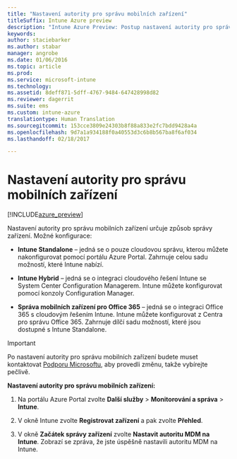 ```yaml
---
title: "Nastavení autority pro správu mobilních zařízení"
titleSuffix: Intune Azure preview
description: "Intune Azure Preview: Postup nastavení autority pro správu mobilních zařízení v Intune "
keywords: 
author: staciebarker
ms.author: stabar
manager: angrobe
ms.date: 01/06/2016
ms.topic: article
ms.prod: 
ms.service: microsoft-intune
ms.technology: 
ms.assetid: 8deff871-5dff-4767-9484-647428998d82
ms.reviewer: dagerrit
ms.suite: ems
ms.custom: intune-azure
translationtype: Human Translation
ms.sourcegitcommit: 153cce3809e24303b8f88a833e2fc7bdd9428a4a
ms.openlocfilehash: 9d7a1a934188f0a40553d3c6b8b567ba8f6af034
ms.lasthandoff: 02/18/2017

---
```


# <a name="set-the-mobile-device-management-authority"></a>Nastavení autority pro správu mobilních zařízení 

[!INCLUDE[azure_preview](../includes/azure_preview.md)]

Nastavení autority pro správu mobilních zařízení určuje způsob správy zařízení. Možné konfigurace:

- **Intune Standalone** – jedná se o pouze cloudovou správu, kterou můžete nakonfigurovat pomocí portálu Azure Portal. Zahrnuje celou sadu možností, které Intune nabízí.

- **Intune Hybrid** – jedná se o integraci cloudového řešení Intune se System Center Configuration Managerem. Intune můžete konfigurovat pomocí konzoly Configuration Manager.

- **Správa mobilních zařízení pro Office 365** – jedná se o integraci Office 365 s cloudovým řešením Intune. Intune můžete konfigurovat z Centra pro správu Office 365. Zahrnuje dílčí sadu možností, které jsou dostupné s Intune Standalone.

>[!IMPORTANT]
>Po nastavení autority pro správu mobilních zařízení budete muset kontaktovat [Podporu Microsoftu](https://docs.microsoft.com/intune/troubleshoot/how-to-get-support-for-microsoft-intune), aby provedli změnu, takže vybírejte pečlivě.

**Nastavení autority pro správu mobilních zařízení:**

1. Na portálu Azure Portal zvolte **Další služby** > **Monitorování a správa** > **Intune**.

2. V okně Intune zvolte **Registrovat zařízení** a pak zvolte **Přehled**.

3. V okně **Začátek správy zařízení** zvolte **Nastavit autoritu MDM na Intune**. Zobrazí se zpráva, že jste úspěšně nastavili autoritu MDM na Intune.

